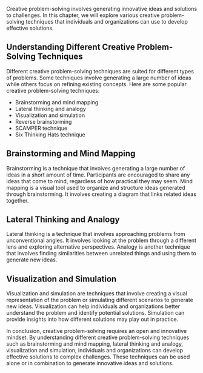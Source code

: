 
Creative problem-solving involves generating innovative ideas and solutions to challenges. In this chapter, we will explore various creative problem-solving techniques that individuals and organizations can use to develop effective solutions.

Understanding Different Creative Problem-Solving Techniques
-----------------------------------------------------------

Different creative problem-solving techniques are suited for different types of problems. Some techniques involve generating a large number of ideas while others focus on refining existing concepts. Here are some popular creative problem-solving techniques:

* Brainstorming and mind mapping
* Lateral thinking and analogy
* Visualization and simulation
* Reverse brainstorming
* SCAMPER technique
* Six Thinking Hats technique

Brainstorming and Mind Mapping
------------------------------

Brainstorming is a technique that involves generating a large number of ideas in a short amount of time. Participants are encouraged to share any ideas that come to mind, regardless of how practical they may seem. Mind mapping is a visual tool used to organize and structure ideas generated through brainstorming. It involves creating a diagram that links related ideas together.

Lateral Thinking and Analogy
----------------------------

Lateral thinking is a technique that involves approaching problems from unconventional angles. It involves looking at the problem through a different lens and exploring alternative perspectives. Analogy is another technique that involves finding similarities between unrelated things and using them to generate new ideas.

Visualization and Simulation
----------------------------

Visualization and simulation are techniques that involve creating a visual representation of the problem or simulating different scenarios to generate new ideas. Visualization can help individuals and organizations better understand the problem and identify potential solutions. Simulation can provide insights into how different solutions may play out in practice.

In conclusion, creative problem-solving requires an open and innovative mindset. By understanding different creative problem-solving techniques such as brainstorming and mind mapping, lateral thinking and analogy, visualization and simulation, individuals and organizations can develop effective solutions to complex challenges. These techniques can be used alone or in combination to generate innovative ideas and solutions.
